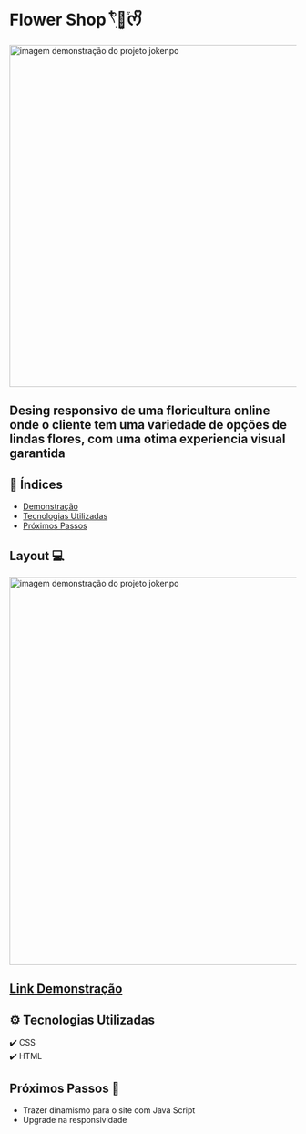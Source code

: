 # Flower Shop 𓍢ִ໋🌺͙֒ᰔᩚ


<img src="https://github.com/camylla14/E-Commerce-Flower-Shop/assets/150981282/8a2da67f-b537-4f68-a14d-82f2494541d8" alt="imagem demonstração do projeto jokenpo" width="600" >



## Desing responsivo de uma floricultura online onde o cliente tem uma variedade de opções de lindas flores, com uma otima experiencia visual garantida

## 🔎 Índices
- [Demonstração](#-link-demonstração)
- [Tecnologias Utilizadas](#-tecnologias-utilizadas)
- [Próximos Passos](#-próximos-passos)

## Layout 💻
<img src="https://github.com/camylla14/E-Commerce-Flower-Shop/assets/150981282/67032623-2404-461e-8e33-f11286007692" alt="imagem demonstração do projeto jokenpo" width="680" >

## [Link Demonstração](https://commerce-flower-shop.netlify.app/)

## ⚙️ Tecnologias Utilizadas 
✔️ CSS
<br>
✔️ HTML

## Próximos Passos 📣
- Trazer dinamismo para o site com Java Script
- Upgrade na responsividade

